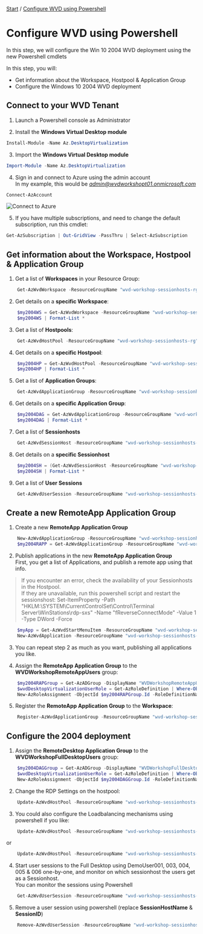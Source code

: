 [Start](/CA-Microsoft-WVD_ARM-Workshop/) / [Configure WVD using Powershell](/CA-Microsoft-WVD_ARM-Workshop/Configure%20WVD%20using%20Powershell)
# Configure WVD using Powershell

In this step, we will configure the Win 10 2004 WVD deployment using the new Powershell cmdlets

In this step, you will:
* Get information about the Workspace, Hostpool & Application Group
* Configure the Windows 10 2004 WVD deployment

## Connect to your WVD Tenant
1. Launch a Powershell console as Administrator

2. Install the **Windows Virtual Desktop module**
```powershell
Install-Module -Name Az.DesktopVirtualization
```

3. Import the **Windows Virtual Desktop module**
```powershell
Import-Module -Name Az.DesktopVirtualization
```

4. Sign in and connect to Azure using the admin account<br/>
In my example, this would be *admin@wvdworkshopt01.onmicrosoft.com*<br/>
```powershell
Connect-AzAccount
```
![Connect to Azure](https://michawets.github.io/CA-Microsoft-WVD_ARM-Workshop/images/Powershell-ConnectToAzure.png)

5. If you have multiple subscriptions, and need to change the default subscription, run this cmdlet:
```powershell
Get-AzSubscription | Out-GridView -PassThru | Select-AzSubscription
```


## Get information about the Workspace, Hostpool & Application Group

1. Get a list of **Workspaces** in your Resource Group:
```powershell
    Get-AzWvdWorkspace -ResourceGroupName "wvd-workshop-sessionhosts-rg"
```

2. Get details on a **specific Workspace**:
```powershell
    $my2004WS = Get-AzWvdWorkspace -ResourceGroupName "wvd-workshop-sessionhosts-rg" -Name "wvd-workshop-win10-2004-ws"
    $my2004WS | Format-List *
```

3. Get a list of **Hostpools**:
```powershell
    Get-AzWvdHostPool -ResourceGroupName "wvd-workshop-sessionhosts-rg"
```

4. Get details on a **specific Hostpool**:
```powershell
    $my2004HP = Get-AzWvdHostPool -ResourceGroupName "wvd-workshop-sessionhosts-rg" -Name "wvd-workshop-win10-2004-hp"
    $my2004HP | Format-List *
```

5. Get a list of **Application Groups**:
```powershell
    Get-AzWvdApplicationGroup -ResourceGroupName "wvd-workshop-sessionhosts-rg"
```

6. Get details on a **specific Application Group**:
```powershell
    $my2004DAG = Get-AzWvdApplicationGroup -ResourceGroupName "wvd-workshop-sessionhosts-rg" -Name "wvd-workshop-win10-2004-hp-DAG"
    $my2004DAG | Format-List *
```

7. Get a list of **Sessionhosts**
```powershell
    Get-AzWvdSessionHost -ResourceGroupName "wvd-workshop-sessionhosts-rg" -HostPoolName $my2004HP.Name
```

8. Get details on a **specific Sessionhost**
```powershell
    $my2004SH = (Get-AzWvdSessionHost -ResourceGroupName "wvd-workshop-sessionhosts-rg" -HostPoolName $my2004HP.Name)[0]
    $my2004SH | Format-List *
```

9. Get a list of **User Sessions**
```powershell
    Get-AzWvdUserSession -ResourceGroupName "wvd-workshop-sessionhosts-rg" -HostPoolName $my2004HP.Name -SessionHostName $my2004SH.Name.Substring($my2004SH.Name.IndexOf("/") + 1)
```

## Create a new RemoteApp Application Group

1. Create a new **RemoteApp Application Group**
```powershell
    New-AzWvdApplicationGroup -ResourceGroupName "wvd-workshop-sessionhosts-rg" -Name "wvd-workshop-win10-2004-hp-RAPP" -Location "eastus" -FriendlyName "My Win10 2004 Remote Apps" -Description "Apps published on the Win10 2004" -HostPoolArmPath $my2004HP.Id -ApplicationGroupType RemoteApp
    $my2004RAPP = Get-AzWvdApplicationGroup -ResourceGroupName "wvd-workshop-sessionhosts-rg" -Name "wvd-workshop-win10-2004-hp-RAPP"
```

2. Publish applications in the new **RemoteApp Application Group**<br/>
First, you get a list of Applications, and publish a remote app using that info.<br/>
 > If you encounter an error, check the availability of your Sessionhosts in the Hostpool.<br/>
 > If they are unavailable, run this powershell script and restart the sessionshost: 
 > Set-ItemProperty -Path "HKLM:\SYSTEM\CurrentControlSet\Control\Terminal Server\WinStations\rdp-sxs" -Name "fReverseConnectMode" -Value 1 -Type DWord -Force
```powershell
    $myApp = Get-AzWvdStartMenuItem -ResourceGroupName "wvd-workshop-sessionhosts-rg" -ApplicationGroupName $my2004RAPP.Name | Out-GridView -PassThru
    New-AzWvdApplication -ResourceGroupName "wvd-workshop-sessionhosts-rg" -GroupName $my2004RAPP.Name -Name $myApp.AppAlias -FilePath $myApp.FilePath -FriendlyName $myApp.AppAlias -IconIndex $myApp.IconIndex -IconPath $myApp.IconPath -CommandLineSetting Allow -ShowInPortal:$true
```

3. You can repeat step 2 as much as you want, publishing all applications you like.

4. Assign the **RemoteApp Application Group** to the **WVDWorkshopRemoteAppUsers** group:
```powershell
    $my2004RAPGroup = Get-AzADGroup -DisplayName "WVDWorkshopRemoteAppUsers"
    $wvdDesktopVirtualizationUserRole = Get-AzRoleDefinition | Where-Object {$_.Name -eq "Desktop Virtualization User"}
    New-AzRoleAssignment -ObjectId $my2004RAPGroup.Id -RoleDefinitionName $wvdDesktopVirtualizationUserRole.Name -Scope $my2004RAPP.Id
```

5. Register the **RemoteApp Application Group** to the **Workspace**:
```powershell
    Register-AzWvdApplicationGroup -ResourceGroupName "wvd-workshop-sessionhosts-rg" -WorkspaceName $my2004WS.Name -ApplicationGroupPath $my2004RAPP.Id
```

## Configure the 2004 deployment

1. Assign the **RemoteDesktop Application Group** to the **WVDWorkshopFullDesktopUsers** group:
```powershell
    $my2004DAGGroup = Get-AzADGroup -DisplayName "WVDWorkshopFullDesktopUsers"
    $wvdDesktopVirtualizationUserRole = Get-AzRoleDefinition | Where-Object {$_.Name -eq "Desktop Virtualization User"}
    New-AzRoleAssignment -ObjectId $my2004DAGGroup.Id -RoleDefinitionName $wvdDesktopVirtualizationUserRole.Name -Scope $my2004DAG.Id
```

2. Change the RDP Settings on the hostpool:
```powershell
    Update-AzWvdHostPool -ResourceGroupName "wvd-workshop-sessionhosts-rg" -Name $my2004HP.Name -CustomRdpProperty "audiocapturemode:i:1;audiomode:i:0;camerastoredirect:s:*;devicestoredirect:s:*;drivestoredirect:s:*"
```


3. You could also configure the Loadbalancing mechanisms using powershell if you like:
```powershell
    Update-AzWvdHostPool -ResourceGroupName "wvd-workshop-sessionhosts-rg" -Name $my2004HP.Name -LoadBalancerType BreadthFirst
```
or
```powershell
    Update-AzWvdHostPool -ResourceGroupName "wvd-workshop-sessionhosts-rg" -Name $my2004HP.Name -LoadBalancerType DepthFirst
```

4. Start user sessions to the Full Desktop using DemoUser001, 003, 004, 005 & 006 one-by-one, and monitor on which sessionhost the users get as a Sessionhost.<br/>
You can monitor the sessions using Powershell
```powershell
    Get-AzWvdUserSession -ResourceGroupName "wvd-workshop-sessionhosts-rg" -HostPoolName $my2004HP.Name
```

5. Remove a user session using powershell (replace **SessionHostName** & **SessionID**)
```powershell
    Remove-AzWvdUserSession -ResourceGroupName "wvd-workshop-sessionhosts-rg" -HostPoolName $my2004HP.Name -SessionHostName <<SessionHostName>> -Id <<SessionID>>
```


<script type="text/javascript">
    setTimeout(function() { 
            document.getElementById("sidebar").style.display = "none";
            document.getElementById("main-content").style.width = "90%"
            var x = document.getElementsByClassName('inner clearfix'); 
            x[0].style.width = "75%";
            var x = document.getElementsByClassName('inner'); 
            x[0].style.width = "90%";
            var x = document.getElementsByTagName('h1'); 
            x[0].style.width = "90%";
            x[0].style.textAlign = "center"
            x[0].innerHTML = "Microsoft & Cloud-Architect WVD Workshop"
        }, 250);
</script>